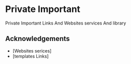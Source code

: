 
# Private Important
Private Important Links And Websites services And library


## Acknowledgements

 - [Websites serices] 
 - [templates Links] 
